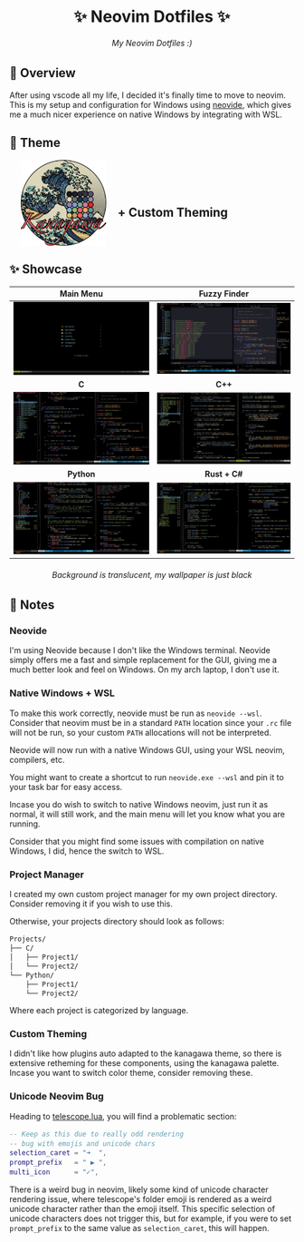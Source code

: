 <h1 align="center">✨ Neovim Dotfiles ✨</h1>

<h6 align="center"><em>My Neovim Dotfiles :)</em></h6>

## 📝 Overview

After using vscode all my life, I decided it's finally time to move to neovim.
This is my setup and configuration for Windows using [neovide](https://neovide.dev/), which gives me a much nicer experience on native Windows by integrating
with WSL.

## 🎨 Theme

<div align="left">
	<a href="https://github.com/rebelot/kanagawa.nvim">
		<img src="images/kanagawa.png" alt="Kanagawa Theme" width="30%" align="left" hspace="20">
	</a>
	<div align="left" valign="middle">
		<br><br><br>
		<h2>+ Custom Theming</h2>
	</div>
	<br clear="all">
</div>

## ✨ Showcase

| Main Menu | Fuzzy Finder |
|:---------:|:------------:|
| ![menu.png](./images/menu.png) | ![fuzzy_finder.png](./images/fuzzy_finder.png) |
| <b>C</b> | <b>C++</b> |
| ![c.png](./images/c.png) | ![cpp.png](./images/cpp.png) |
| <b>Python</b> | <b>Rust + C#</b> |
| ![python.png](./images/python.png) | ![rust_cs.png](./images/rust_cs.png) |

<h6 align="center"><em>Background is translucent, my wallpaper is just black</em></h6>

## 📌 Notes

### Neovide

I'm using Neovide because I don't like the Windows terminal.
Neovide simply offers me a fast and simple replacement for the GUI,
giving me a much better look and feel on Windows. On my arch laptop,
I don't use it.

### Native Windows + WSL

To make this work correctly, neovide must be run as `neovide --wsl`.
Consider that neovim must be in a standard `PATH` location since
your `.rc` file will not be run, so your custom `PATH` allocations
will not be interpreted.

Neovide will now run with a native Windows GUI, using your WSL neovim, compilers, etc.

You might want to create a shortcut to run `neovide.exe --wsl` and pin it to
your task bar for easy access.

Incase you do wish to switch to native Windows neovim, just run it as normal,
it will still work, and the main menu will let you know what you are running.

Consider that you might find some issues with compilation on native Windows,
I did, hence the switch to WSL.

### Project Manager

I created my own custom project manager for my own project directory.
Consider removing it if you wish to use this.

Otherwise, your projects directory should look as follows:

```
Projects/
├── C/
│   ├── Project1/
│   └── Project2/
└── Python/
    ├── Project1/
    └── Project2/
```

Where each project is categorized by language.

### Custom Theming

I didn't like how plugins auto adapted to the kanagawa theme,
so there is extensive retheming for these components, using the kanagawa palette.
Incase you want to switch color theme, consider removing these.

### Unicode Neovim Bug

Heading to [telescope.lua](./config/after/plugin/telescope.lua), you will find
a problematic section:

```lua
-- Keep as this due to really odd rendering
-- bug with emojis and unicode chars
selection_caret	= "➜  ",
prompt_prefix	= " ▶ ",
multi_icon		= "✓",
```

There is a weird bug in neovim, likely some kind of unicode character rendering issue, where telescope's folder emoji is rendered as a weird unicode character
rather than the emoji itself. This specific selection of unicode characters does not trigger this, but for example, if you were to set `prompt_prefix` to the same
value as `selection_caret`, this will happen.
